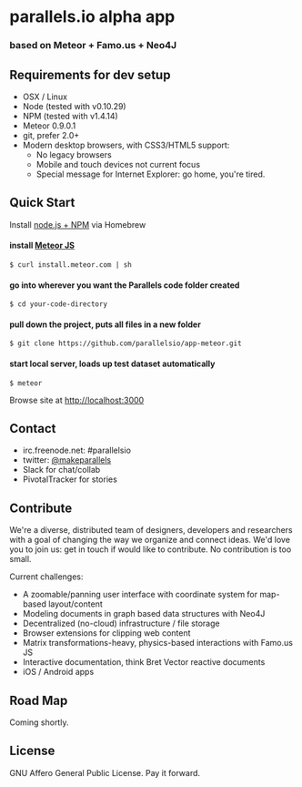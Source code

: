 # parallels.io alpha app
### based on Meteor + Famo.us + Neo4J 


## Requirements for dev setup

* OSX / Linux
* Node (tested with v0.10.29)
* NPM (tested with v1.4.14) 
* Meteor 0.9.0.1
* git, prefer 2.0+
* Modern desktop browsers, with CSS3/HTML5 support:
   * No legacy browsers
   * Mobile and touch devices not current focus
   * Special message for Internet Explorer: go home, you're tired.


## Quick Start

Install [node.js + NPM](http://thechangelog.com/install-node-js-with-homebrew-on-os-x) via Homebrew

#### install [Meteor JS](http://www.meteor.com)
`$ curl install.meteor.com | sh`


#### go into wherever you want the Parallels code folder created
`$ cd your-code-directory`


#### pull down the project, puts all files in a new folder
`$ git clone https://github.com/parallelsio/app-meteor.git`


#### start local server, loads up test dataset automatically
`$ meteor`


Browse site at [http://localhost:3000](http://localhost:3000)




## Contact

* irc.freenode.net: #parallelsio
* twitter: [@makeparallels](http://www.twitter.com/makeparallels)
* Slack for chat/collab
* PivotalTracker for stories


## Contribute

We're a diverse, distributed team of designers, developers and researchers with a goal of changing the way we organize and connect ideas. We'd love you to join us: get in touch if would like to contribute. No contribution is too small.


Current challenges:

* A zoomable/panning user interface with coordinate system for map-based layout/content
* Modeling documents in graph based data structures with Neo4J
* Decentralized (no-cloud) infrastructure / file storage
* Browser extensions for clipping web content
* Matrix transformations-heavy, physics-based interactions with Famo.us JS
* Interactive documentation, think Bret Vector reactive documents
* iOS / Android apps


## Road Map

Coming shortly. 


## License

GNU Affero General Public License. Pay it forward.

